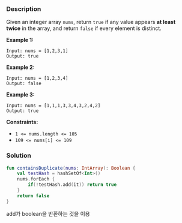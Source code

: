 ### Description

Given an integer array `nums`, return `true` if any value appears **at least twice** in the array, and return `false` if every element is distinct.

**Example 1:**

```
Input: nums = [1,2,3,1]
Output: true

```

**Example 2:**

```
Input: nums = [1,2,3,4]
Output: false

```

**Example 3:**

```
Input: nums = [1,1,1,3,3,4,3,2,4,2]
Output: true

```

**Constraints:**

- `1 <= nums.length <= 105`
- `109 <= nums[i] <= 109`

### Solution

```kotlin
fun containsDuplicate(nums: IntArray): Boolean {
    val testHash = hashSetOf<Int>()
    nums.forEach {
        if(!testHash.add(it)) return true
    }
    return false
}
```

add가 boolean을 반환하는 것을 이용